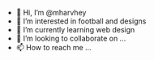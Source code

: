 - 👋 Hi, I’m @mharvhey
- 👀 I’m interested in football and designs
- 🌱 I’m currently learning web design 
- 💞️ I’m looking to collaborate on ...
- 📫 How to reach me ...

<!---
mharvhey/mharvhey is a ✨ special ✨ repository because its `README.md` (this file) appears on your GitHub profile.
You can click the Preview link to take a look at your changes.
--->
